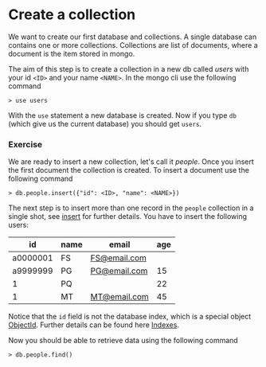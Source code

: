 # Create a collection
We want to create our first database and collections.
A single database can contains one or
more collections. Collections are list of documents,
where a document is the item stored in mongo.

The aim of this step is to create a collection
in a new db called *users* with your id `<ID>` and 
your name  `<NAME>`. 
In the mongo cli use the following command
```
> use users
```
With the `use` statement a new database is created.
Now if you type `db` (which give us the current
database) you should get `users`. 

### Exercise
We are ready to insert a new collection, let's call
it *people*. 
Once you insert the first document the collection is created.
To insert a document use the following command 
```
> db.people.insert({"id": <ID>, "name": <NAME>})
```
The next step is to insert more than one record
in the `people` collection in a single shot, see [insert](https://docs.mongodb.com/manual/reference/method/db.collection.insert/)
for further details. 
You have to insert the following
users:

| id | name     |  email | age |
|------|-----------------|---|---|
| a0000001   | FS |  FS@email.com |   |   |
| a9999999   | PG  | PG@email.com  |  15 |   |
| 1   | PQ         |   |  22 |   |
| 1   | MT         |  MT@email.com |  45 ||

Notice that the `id` field is not the database
index, which is a special object [ObjectId](https://docs.mongodb.com/manual/reference/method/ObjectId/). Further details
can be found here [Indexes](https://docs.mongodb.com/manual/indexes/).

Now you should be able to retrieve data using
the following command
```
> db.people.find()
```

 